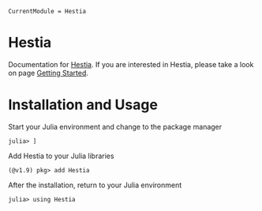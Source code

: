```@meta
CurrentModule = Hestia
```

# Hestia

Documentation for [Hestia](https://github.com/stephans3/Hestia.jl). If you are interested in Hestia, please take a look on page [Getting Started](getting_started.md).

# Installation and Usage

Start your Julia environment and change to the package manager
```
julia> ]
```

Add Hestia to your Julia libraries
```
(@v1.9) pkg> add Hestia
```

After the installation, return to your Julia environment
```
julia> using Hestia
```
